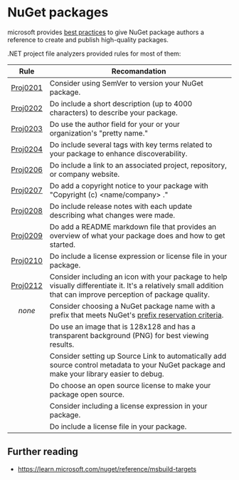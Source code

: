 # NuGet packages
microsoft provides [best practices](https://learn.microsoft.com/nuget/create-packages/package-authoring-best-practices)
to give NuGet package authors a reference to create and publish high-quality
packages.

.NET project file analyzers provided rules for most of them:

| Rule                             | Recomandation
|:--------------------------------:|----------------------------------------------
| [Proj0201](../rules/Proj0201.md) | Consider using SemVer to version your NuGet package.
| [Proj0202](../rules/Proj0202.md) | Do include a short description (up to 4000 characters) to describe your package.
| [Proj0203](../rules/Proj0203.md) | Do use the author field for your or your organization's "pretty name."
| [Proj0204](../rules/Proj0204.md) | Do include several tags with key terms related to your package to enhance discoverability.
| [Proj0206](../rules/Proj0206.md) | Do include a link to an associated project, repository, or company website.
| [Proj0207](../rules/Proj0207.md) | Do add a copyright notice to your package with "Copyright (c) <name/company> <year>."
| [Proj0208](../rules/Proj0208.md) | Do include release notes with each update describing what changes were made.
| [Proj0209](../rules/Proj0209.md) | Do add a README markdown file that provides an overview of what your package does and how to get started.
| [Proj0210](../rules/Proj0210.md) | Do include a license expression or license file in your package.
| [Proj0212](../rules/Proj0212.md) | Consider including an icon with your package to help visually differentiate it. It's a relatively small addition that can improve perception of package quality.
| *none*                           | Consider choosing a NuGet package name with a prefix that meets NuGet's [prefix reservation criteria](https://learn.microsoft.com/nuget/nuget-org/id-prefix-reservation).
|                                  | Do use an image that is 128x128 and has a transparent background (PNG) for best viewing results.
|                                  | Consider setting up Source Link to automatically add source control metadata to your NuGet package and make your library easier to debug.
|                                  | Do choose an open source license to make your package open source.
|                                  | Consider including a license expression in your package.
|                                  | Do include a license file in your package.


## Further reading
* https://learn.microsoft.com/nuget/reference/msbuild-targets
